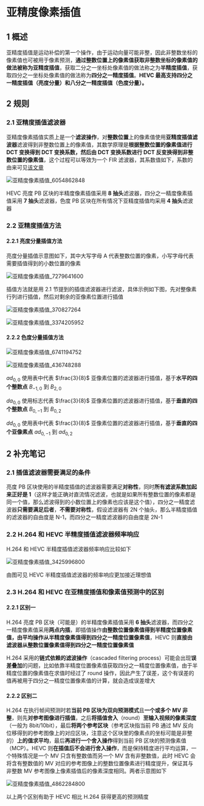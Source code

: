 # 亚精度像素插值

## 1 概述

亚精度插值是运动补偿的第一个操作，由于运动向量可能非整，因此非整数坐标的像素值也可被用于像素预测，**通过整数位置上的像素值获取非整数坐标的像素值的做法被称为亚精度插值**，获取二分之一坐标处像素值的做法称之为**半精度插值**，获取四分之一坐标处像素值的做法称为**四分之一精度插值**。**HEVC 最高支持四分之一精度插值（亮度分量）和八分之一精度插值（色度分量）。**

## 2 规则

### 2.1 亚精度插值滤波器

亚精度像素插值实质上是一个**滤波操作**，对**整数位置**上的像素值使用**亚精度插值滤波器**滤波得到非整数位置上的像素值，其数学原理是**根据整数位置的像素值进行 DCT 变换得到 DCT 变换系数，然后由 DCT 变换系数进行 DCT 反变换得到非整数位置的像素值**，这个过程可以等效为一个 FIR 滤波器，其系数值如下，系数的由来可见[该文章](https://zhuanlan.zhihu.com/p/507158907)

![亚精度像素插值_6054862848](markdown_images/%E4%BA%9A%E7%B2%BE%E5%BA%A6%E5%83%8F%E7%B4%A0%E6%8F%92%E5%80%BC_6054862848.png)

HEVC 亮度 PB 区块的半精度像素插值采用 **8 抽头**滤波器，四分之一精度像素插值采用 **7 抽头**滤波器，色度 PB 区块在所有情况下亚精度插值均采用 **4 抽头**滤波器

### 2.2 亚精度插值方法

#### 2.2.1 亮度分量插值方法

亮度分量插值示意图如下，其中大写字母 A 代表整数位置的像素，小写字母代表需要插值得到的小数位置的像素

![亚精度像素插值_7279641600](markdown_images/%E4%BA%9A%E7%B2%BE%E5%BA%A6%E5%83%8F%E7%B4%A0%E6%8F%92%E5%80%BC_7279641600.png)

插值方法就是用 2.1 节提到的插值滤波器进行滤波，具体示例如下图，先对整像素行列进行插值，然后对剩余的亚像素位置进行插值

![亚精度像素插值_370827264](markdown_images/%E4%BA%9A%E7%B2%BE%E5%BA%A6%E5%83%8F%E7%B4%A0%E6%8F%92%E5%80%BC_370827264.png)

![亚精度像素插值_3374205952](markdown_images/%E4%BA%9A%E7%B2%BE%E5%BA%A6%E5%83%8F%E7%B4%A0%E6%8F%92%E5%80%BC_3374205952.png)

#### 2.2.2 色度分量插值方法

![亚精度像素插值_6741194752](markdown_images/%E4%BA%9A%E7%B2%BE%E5%BA%A6%E5%83%8F%E7%B4%A0%E6%8F%92%E5%80%BC_6741194752.png)

![亚精度像素插值_436748288](markdown_images/%E4%BA%9A%E7%B2%BE%E5%BA%A6%E5%83%8F%E7%B4%A0%E6%8F%92%E5%80%BC_436748288.png)

$ad_{0,0}$  使用表中代表 $\frac{3}{8}$ 亚像素位置的滤波器进行插值，基于**水平的四个整数点** $B_{-1,0}$ 到 $B_{2,0}$

$da_{0,0}$ 使用标志代表 $\frac{3}{8}$ 亚像素位置的滤波器进行插值，基于**垂直的四个整数点** $B_{0,-1}$ 到 $B_{0,2}$

$dd_{0,0}$ 使用表中代表 $\frac{3}{8}$ 亚像素位置的滤波器进行插值，基于**垂直的四个亚像素点** $ad_{0,-1}$ 到 $ad_{0,2}$

## 2 补充笔记

### 2.1 插值滤波器需要满足的条件

亮度 PB 区块使用的半精度插值的滤波器需要满足**对称性**，同时**所有滤波系数加起来正好是 1**（这样才能正确对直流情况滤波，也就是如果所有整数位置的像素都是同一个值，那么滤波得到的小数位置上的像素也应该是这个值），四分之一精度滤波器**只需要满足后者**，**不需要对称性**，假设滤波器有 2N 个抽头，那么半精度插值的滤波器的自由度是 N-1，而四分之一精度滤波器的自由度是 2N-1

### 2.2 H.264 和 HEVC 半精度插值滤波器频率响应

H.264 和 HEVC 半精度插值滤波器频率响应比较如下

![亚精度像素插值_3425996800](markdown_images/%E4%BA%9A%E7%B2%BE%E5%BA%A6%E5%83%8F%E7%B4%A0%E6%8F%92%E5%80%BC_3425996800.png)

由图可见 HEVC 半精度插值滤波器的频率响应更加接近理想值

### 2.3 H.264 和 HEVC 在亚精度插值和像素值预测中的区别

#### 2.2.1 区别一

H.264 亮度 PB 区块（可能是）的半精度像素插值采用 **6 抽头**滤波器，而四分之一精度像素值采用**两点内插**，即插值操作**由整数位置像素值得到半精度位置像素值，由平均操作从半精度像素值得到四分之一精度位置像素值**，HEVC 则**直接由滤波器从整数位置像素值得到四分之一精度位置像素值**

H.264 采用的**链式依赖的滤波操作**（cascaded filtering process）可能会出现**误差叠加**的问题，比如依靠半精度位置像素值获取四分之一精度位置像素值，由于半精度位置的像素值在求值时经过了 round 操作，因此产生了误差，这个有误差的值再被用于四分之一精度位置像素值的计算，就会造成误差增大

#### 2.2.2 区别二

H.264 在执行帧间预测时若**当前 PB 区块为双向预测模式**且**一个或多个 MV 非整**，则先**对参考图像进行插值**，之后**将插值舍入**（round）**至输入视频的像素深度**（一般为 8bit/10bit），最后**将两个参考区块**（参考区块指当前 PB 通过 MV 反向位移得到的参考图像上的对应区块，注意这个区块里的像素点的坐标可能是非整的）**上的值求平均**，最后**再进行一个舍入操作**得到当前 PB 区块的预测像素值（MCP）。HEVC 则**在插值后不会进行舍入操作**，而是保持精度进行平均运算，一个特殊情况是一个 MV 只含有整数值而另一个 MV 含有非整数值，此时 HEVC 会将含有整数值的 MV 对应的参考图像上的整数位置像素进行精度提升，保证其与非整数 MV 参考图像上像素插值后的像素深度相同。两者示意图如下

![亚精度像素插值_4862284800](markdown_images/%E4%BA%9A%E7%B2%BE%E5%BA%A6%E5%83%8F%E7%B4%A0%E6%8F%92%E5%80%BC_4862284800.png)

以上两个区别有助于 HEVC 相比 H.264 获得更高的预测精度
